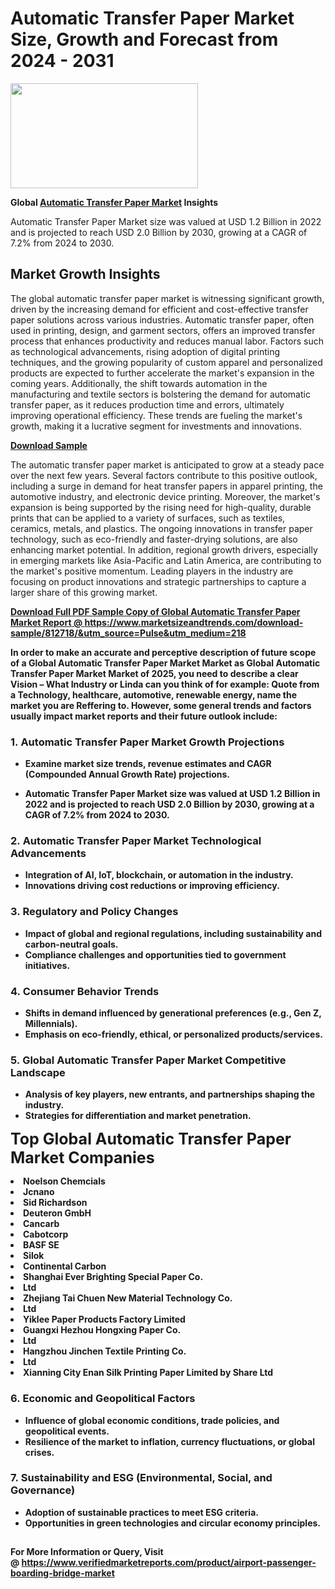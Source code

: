 <H1>Automatic Transfer Paper Market Size, Growth and Forecast from 2024 - 2031</H1><img class="aligncenter size-medium wp-image-584254" src="https://thirdeyenews.in/wp-content/uploads/2024/09/Global-Market-Research-300x168.jpeg" alt="" width="300" height="168" /><p><strong>Global&nbsp;<a href="https://www.marketsizeandtrends.com/download-sample/812718/&amp;utm_source=Pulse&amp;utm_medium=218">Automatic Transfer Paper Market</a> Insights</strong></p><p>Automatic Transfer Paper Market size was valued at USD 1.2 Billion in 2022 and is projected to reach USD 2.0 Billion by 2030, growing at a CAGR of 7.2% from 2024 to 2030.</p><p><h2>Market Growth Insights</h2> <p>The global automatic transfer paper market is witnessing significant growth, driven by the increasing demand for efficient and cost-effective transfer paper solutions across various industries. Automatic transfer paper, often used in printing, design, and garment sectors, offers an improved transfer process that enhances productivity and reduces manual labor. Factors such as technological advancements, rising adoption of digital printing techniques, and the growing popularity of custom apparel and personalized products are expected to further accelerate the market's expansion in the coming years. Additionally, the shift towards automation in the manufacturing and textile sectors is bolstering the demand for automatic transfer paper, as it reduces production time and errors, ultimately improving operational efficiency. These trends are fueling the market's growth, making it a lucrative segment for investments and innovations.</p> <p><strong><a href="#">Download Sample</a></strong></p> <p>The automatic transfer paper market is anticipated to grow at a steady pace over the next few years. Several factors contribute to this positive outlook, including a surge in demand for heat transfer papers in apparel printing, the automotive industry, and electronic device printing. Moreover, the market's expansion is being supported by the rising need for high-quality, durable prints that can be applied to a variety of surfaces, such as textiles, ceramics, metals, and plastics. The ongoing innovations in transfer paper technology, such as eco-friendly and faster-drying solutions, are also enhancing market potential. In addition, regional growth drivers, especially in emerging markets like Asia-Pacific and Latin America, are contributing to the market's positive momentum. Leading players in the industry are focusing on product innovations and strategic partnerships to capture a larger share of this growing market.</p> <p><strong><a href="#"></p><p><span class=""><strong>Download Full PDF Sample Copy of Global Automatic Transfer Paper Market Report</strong> @ <a href="https://www.marketsizeandtrends.com/download-sample/812718/&amp;utm_source=Pulse&amp;utm_medium=218" target="_blank">https://www.marketsizeandtrends.com/download-sample/812718/&amp;utm_source=Pulse&amp;utm_medium=218</a></span></p><p>In order to make an accurate and perceptive description of future scope of a Global&nbsp;Automatic Transfer Paper Market Market as Global&nbsp;Automatic Transfer Paper Market Market of 2025, you need to describe a clear Vision &ndash; What Industry or Linda can you think of for example: Quote from a Technology, healthcare, automotive, renewable energy, name the market you are Reffering to. However, some general trends and factors usually impact market reports and their future outlook include:</p><h3>1.&nbsp;<strong>Automatic Transfer Paper Market Growth Projections</strong></h3><ul><li>Examine market size trends, revenue estimates and CAGR (Compounded Annual Growth Rate) projections.</li><li><p>Automatic Transfer Paper Market size was valued at USD 1.2 Billion in 2022 and is projected to reach USD 2.0 Billion by 2030, growing at a CAGR of 7.2% from 2024 to 2030.</p></li></ul><h3>2.&nbsp;<strong>Automatic Transfer Paper Market Technological Advancements</strong></h3><ul><li>Integration of AI, IoT, blockchain, or automation in the industry.</li><li>Innovations driving cost reductions or improving efficiency.</li></ul><h3>3.&nbsp;<strong>Regulatory and Policy Changes</strong></h3><ul><li>Impact of global and regional regulations, including sustainability and carbon-neutral goals.</li><li>Compliance challenges and opportunities tied to government initiatives.</li></ul><h3>4.&nbsp;<strong>Consumer Behavior Trends</strong></h3><ul><li>Shifts in demand influenced by generational preferences (e.g., Gen Z, Millennials).</li><li>Emphasis on eco-friendly, ethical, or personalized products/services.</li></ul><h3>5.&nbsp;<strong>Global Automatic Transfer Paper Market Competitive Landscape</strong></h3><ul><li>Analysis of key players, new entrants, and partnerships shaping the industry.</li><li>Strategies for differentiation and market penetration.</li></ul><p data-pm-slice="1 1 []"><span style="color: inherit; font-family: inherit; font-size: 25px;">Top Global Automatic Transfer Paper Market Companies</span></p><div class="" data-test-id=""><p><li>Noelson Chemcials</li><li> Jcnano</li><li> Sid Richardson</li><li> Deuteron GmbH</li><li> Cancarb</li><li> Cabotcorp</li><li> BASF SE</li><li> Silok</li><li> Continental Carbon</li><li> Shanghai Ever Brighting Special Paper Co.</li><li> Ltd</li><li> Zhejiang Tai Chuen New Material Technology Co.</li><li> Ltd</li><li> Yiklee Paper Products Factory Limited</li><li> Guangxi Hezhou Hongxing Paper Co.</li><li> Ltd</li><li> Hangzhou Jinchen Textile Printing Co.</li><li> Ltd</li><li> Xianning City Enan Silk Printing Paper Limited by Share Ltd</li></p></div><h3>6.&nbsp;<strong>Economic and Geopolitical Factors</strong></h3><ul><li>Influence of global economic conditions, trade policies, and geopolitical events.</li><li>Resilience of the market to inflation, currency fluctuations, or global crises.</li></ul><h3>7.&nbsp;<strong>Sustainability and ESG (Environmental, Social, and Governance)</strong></h3><ul><li>Adoption of sustainable practices to meet ESG criteria.</li><li>Opportunities in green technologies and circular economy principles.</li></ul><h2><strong style="font-size: 14px;">For More Information or Query, Visit @&nbsp;</strong><a style="background-color: #ffffff; font-size: 14px;" href="https://www.marketsizeandtrends.com/report/automatic-transfer-paper-market/" target="_blank">https://www.verifiedmarketreports.com/product/airport-passenger-boarding-bridge-market</a></h2>
